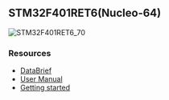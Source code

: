 ## STM32F401RET6(Nucleo-64)


![STM32F401RET6_70](https://user-images.githubusercontent.com/38309034/70140107-fdbcef80-16b9-11ea-93fe-13154ad9318b.jpeg)

### Resources 

- [DataBrief](https://github.com/futechiot/STM32F401-Necleo-64/files/3921625/DB2196.pdf)
- [User Manual](https://github.com/futechiot/STM32F401-Necleo-64/files/3921637/UM1724.pdf)
- [Getting started](https://github.com/futechiot/STM32F401-Necleo-64/files/3921645/UM1727.pdf)
